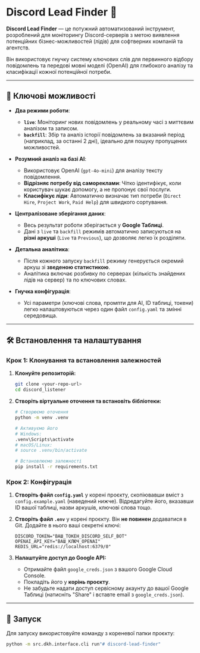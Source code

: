 # Discord Lead Finder 🚀

**Discord Lead Finder** — це потужний автоматизований інструмент, розроблений для моніторингу Discord-серверів з метою виявлення потенційних бізнес-можливостей (лідів) для софтверних компаній та агентств.

Він використовує гнучку систему ключових слів для первинного відбору повідомлень та передові мовні моделі (OpenAI) для глибокого аналізу та класифікації кожної потенційної потреби.

---

## 🌟 Ключові можливості

* **Два режими роботи**:
    * **`live`**: Моніторинг нових повідомлень у реальному часі з миттєвим аналізом та записом.
    * **`backfill`**: Збір та аналіз історії повідомлень за вказаний період (наприклад, за останні 2 дні), ідеально для пошуку пропущених можливостей.

* **Розумний аналіз на базі AI**:
    * Використовує OpenAI (`gpt-4o-mini`) для аналізу тексту повідомлення.
    * **Відрізняє потребу від самореклами**: Чітко ідентифікує, коли користувач шукає допомогу, а не пропонує свої послуги.
    * **Класифікує ліди**: Автоматично визначає тип потреби (`Direct Hire`, `Project Work`, `Paid Help`) для швидкого сортування.

* **Централізоване зберігання даних**:
    * Весь результат роботи зберігається у **Google Таблиці**.
    * Дані з `live` та `backfill` режимів автоматично записуються на **різні аркуші** (`Live` та `Previous`), що дозволяє легко їх розділяти.

* **Детальна аналітика**:
    * Після кожного запуску `backfill` режиму генерується окремий аркуш зі **зведеною статистикою**.
    * Аналітика включає розбивку по серверах (кількість знайдених лідів на сервер) та по ключових словах.

* **Гнучка конфігурація**:
    * Усі параметри (ключові слова, промпти для AI, ID таблиці, токени) легко налаштовуються через один файл `config.yaml` та змінні середовища.

---

## 🛠️ Встановлення та налаштування

### Крок 1: Клонування та встановлення залежностей

1.  **Клонуйте репозиторій:**
    ```bash
    git clone <your-repo-url>
    cd discord_listener
    ```

2.  **Створіть віртуальне оточення та встановіть бібліотеки:**
    ```bash
    # Створюємо оточення
    python -m venv .venv

    # Активуємо його
    # Windows:
    .venv\Scripts\activate
    # macOS/Linux:
    # source .venv/bin/activate

    # Встановлюємо залежності
    pip install -r requirements.txt
    ```

### Крок 2: Конфігурація

1.  **Створіть файл `config.yaml`** у корені проєкту, скопіювавши вміст з `config.example.yaml` (наведений нижче). Відредагуйте його, вказавши ID вашої таблиці, назви аркушів, ключові слова тощо.

2.  **Створіть файл `.env`** у корені проєкту. Він **не повинен** додаватися в Git. Додайте в нього ваші секретні ключі:
    ```
    DISCORD_TOKEN="ВАШ_ТОКЕН_DISCORD_SELF_BOT"
    OPENAI_API_KEY="ВАШ_КЛЮЧ_OPENAI"
    REDIS_URL="redis://localhost:6379/0"
    ```

3.  **Налаштуйте доступ до Google API:**
    * Отримайте файл `google_creds.json` з вашого Google Cloud Console.
    * Покладіть його у **корінь проєкту**.
    * Не забудьте надати доступ сервісному акаунту до вашої Google Таблиці (натисніть "Share" і вставте email з `google_creds.json`).

---

## 🚀 Запуск

Для запуску використовуйте команду з кореневої папки проєкту:

```bash
python -m src.dkh.interface.cli run"# discord-lead-finder" 

